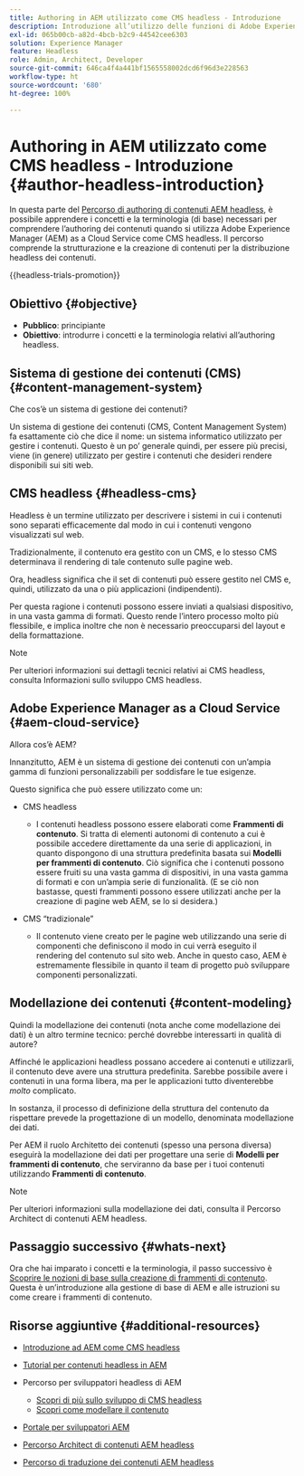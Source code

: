 ```yaml
---
title: Authoring in AEM utilizzato come CMS headless - Introduzione
description: Introduzione all’utilizzo delle funzioni di Adobe Experience Manager as a Cloud Service come CMS headless per la creazione di contenuti per il tuo progetto.
exl-id: 065b00cb-a82d-4bcb-b2c9-44542cee6303
solution: Experience Manager
feature: Headless
role: Admin, Architect, Developer
source-git-commit: 646ca4f4a441bf1565558002dcd6f96d3e228563
workflow-type: ht
source-wordcount: '680'
ht-degree: 100%

---
```


# Authoring in AEM utilizzato come CMS headless - Introduzione {#author-headless-introduction}

In questa parte del [Percorso di authoring di contenuti AEM headless](overview.md), è possibile apprendere i concetti e la terminologia (di base) necessari per comprendere l’authoring dei contenuti quando si utilizza Adobe Experience Manager (AEM) as a Cloud Service come CMS headless. Il percorso comprende la strutturazione e la creazione di contenuti per la distribuzione headless dei contenuti.

{{headless-trials-promotion}}

## Obiettivo {#objective}

* **Pubblico**: principiante
* **Obiettivo**: introdurre i concetti e la terminologia relativi all’authoring headless.

## Sistema di gestione dei contenuti (CMS) {#content-management-system}

Che cos’è un sistema di gestione dei contenuti?

Un sistema di gestione dei contenuti (CMS, Content Management System) fa esattamente ciò che dice il nome: un sistema informatico utilizzato per gestire i contenuti. Questo è un po’ generale quindi, per essere più precisi, viene (in genere) utilizzato per gestire i contenuti che desideri rendere disponibili sui siti web.

## CMS headless {#headless-cms}

Headless è un termine utilizzato per descrivere i sistemi in cui i contenuti sono separati efficacemente dal modo in cui i contenuti vengono visualizzati sul web.

Tradizionalmente, il contenuto era gestito con un CMS, e lo stesso CMS determinava il rendering di tale contenuto sulle pagine web.

Ora, headless significa che il set di contenuti può essere gestito nel CMS e, quindi, utilizzato da una o più applicazioni (indipendenti).

Per questa ragione i contenuti possono essere inviati a qualsiasi dispositivo, in una vasta gamma di formati. Questo rende l’intero processo molto più flessibile, e implica inoltre che non è necessario preoccuparsi del layout e della formattazione.

>[!NOTE]
>
>Per ulteriori informazioni sui dettagli tecnici relativi ai CMS headless, consulta Informazioni sullo sviluppo CMS headless.

## Adobe Experience Manager as a Cloud Service {#aem-cloud-service}

Allora cos’è AEM?

Innanzitutto, AEM è un sistema di gestione dei contenuti con un’ampia gamma di funzioni personalizzabili per soddisfare le tue esigenze.

Questo significa che può essere utilizzato come un:

* CMS headless
   * I contenuti headless possono essere elaborati come **Frammenti di contenuto**.
Si tratta di elementi autonomi di contenuto a cui è possibile accedere direttamente da una serie di applicazioni, in quanto dispongono di una struttura predefinita basata sui **Modelli per frammenti di contenuto**.
Ciò significa che i contenuti possono essere fruiti su una vasta gamma di dispositivi, in una vasta gamma di formati e con un’ampia serie di funzionalità.
(E se ciò non bastasse, questi frammenti possono essere utilizzati anche per la creazione di pagine web AEM, se lo si desidera.)

* CMS “tradizionale”
   * Il contenuto viene creato per le pagine web utilizzando una serie di componenti che definiscono il modo in cui verrà eseguito il rendering del contenuto sul sito web. Anche in questo caso, AEM è estremamente flessibile in quanto il team di progetto può sviluppare componenti personalizzati.

## Modellazione dei contenuti {#content-modeling}

Quindi la modellazione dei contenuti (nota anche come modellazione dei dati) è un altro termine tecnico: perché dovrebbe interessarti in qualità di autore?

Affinché le applicazioni headless possano accedere ai contenuti e utilizzarli, il contenuto deve avere una struttura predefinita. Sarebbe possibile avere i contenuti in una forma libera, ma per le applicazioni tutto diventerebbe *molto* complicato.

In sostanza, il processo di definizione della struttura del contenuto da rispettare prevede la progettazione di un modello, denominata modellazione dei dati.

Per AEM il ruolo Architetto dei contenuti (spesso una persona diversa) eseguirà la modellazione dei dati per progettare una serie di **Modelli per frammenti di contenuto**, che serviranno da base per i tuoi contenuti utilizzando **Frammenti di contenuto**.

>[!NOTE]
>
>Per ulteriori informazioni sulla modellazione dei dati, consulta il Percorso Architect di contenuti AEM headless.

## Passaggio successivo {#whats-next}

Ora che hai imparato i concetti e la terminologia, il passo successivo è [Scoprire le nozioni di base sulla creazione di frammenti di contenuto](basics.md). Questa è un’introduzione alla gestione di base di AEM e alle istruzioni su come creare i frammenti di contenuto.

## Risorse aggiuntive {#additional-resources}

* [Introduzione ad AEM come CMS headless](/help/headless/introduction.md)

* [Tutorial per contenuti headless in AEM](https://experienceleague.adobe.com/docs/experience-manager-learn/getting-started-with-aem-headless/overview.html?lang=it)

* Percorso per sviluppatori headless di AEM
   * [Scopri di più sullo sviluppo di CMS headless](/help/journey-headless/developer/learn-about.md)
   * [Scopri come modellare il contenuto](/help/journey-headless/developer/model-your-content.md)

* [Portale per sviluppatori AEM](https://experienceleague.adobe.com/landing/experience-manager/headless/developer.html?lang=it)

* [Percorso Architect di contenuti AEM headless](/help/journey-headless/architect/overview.md)

* [Percorso di traduzione dei contenuti AEM headless](/help/journey-headless/translation/overview.md)

